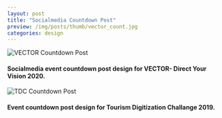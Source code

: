 ```yaml
---
layout: post
title: "Socialmedia Countdown Post"
preview: /img/posts/thumb/vector_count.jpg
categories: design
---
```


![VECTOR Countdown Post](/img/posts/vector/vector_count.jpg)

#### Socialmedia event countdown post design for VECTOR- Direct Your Vision 2020.

![TDC Countdown Post](/img/posts/tdc/tdc_count.jpg) 

#### Event countdown post design for Tourism Digitization Challange 2019.